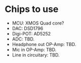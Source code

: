 # Chips to use
* MCU: XMOS Quad core?
* DAC: DSD1796
* Digi-POT: AD5252
* ADC: TBD.
* Headphone out OP-Amp: TBD.
* Mic in OP-Amp: TBD.
* Line in circuitary: TBD.
